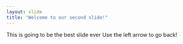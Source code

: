 ```yaml
---
layout: slide
title: "Welcome to our second slide!"
---
```

This is going to be the best slide ever
Use the left arrow to go back!
